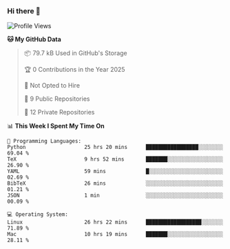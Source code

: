 ### Hi there 👋

<!--
**huayuan4396/huayuan4396** is a ✨ _special_ ✨ repository because its `README.md` (this file) appears on your GitHub profile.

Here are some ideas to get you started:

- 🔭 I’m currently working on ...
- 🌱 I’m currently learning ...
- 👯 I’m looking to collaborate on ...
- 🤔 I’m looking for help with ...
- 💬 Ask me about ...
- 📫 How to reach me: ...
- 😄 Pronouns: ...
- ⚡ Fun fact: ...
-->

<!--START_SECTION:waka-->
![Profile Views](http://img.shields.io/badge/Profile%20Views-0-blue)

**🐱 My GitHub Data** 

> 📦 79.7 kB Used in GitHub's Storage 
 > 
> 🏆 0 Contributions in the Year 2025
 > 
> 🚫 Not Opted to Hire
 > 
> 📜 9 Public Repositories 
 > 
> 🔑 12 Private Repositories 
 > 
📊 **This Week I Spent My Time On** 

```text
💬 Programming Languages: 
Python                   25 hrs 20 mins      █████████████████░░░░░░░░   69.04 % 
TeX                      9 hrs 52 mins       ███████░░░░░░░░░░░░░░░░░░   26.90 % 
YAML                     59 mins             █░░░░░░░░░░░░░░░░░░░░░░░░   02.69 % 
BibTeX                   26 mins             ░░░░░░░░░░░░░░░░░░░░░░░░░   01.21 % 
JSON                     1 min               ░░░░░░░░░░░░░░░░░░░░░░░░░   00.09 % 

💻 Operating System: 
Linux                    26 hrs 22 mins      ██████████████████░░░░░░░   71.89 % 
Mac                      10 hrs 19 mins      ███████░░░░░░░░░░░░░░░░░░   28.11 % 
```


<!--END_SECTION:waka-->
